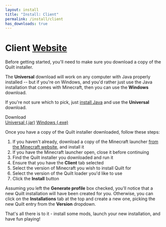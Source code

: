 ```yaml
---
layout: install 
title: "Install: Client"
permalink: /install/client
has_downloads: true
---
```


# Client <a href="https://www.minecraft.net/en-us/download" class="button is-link is-pulled-right"><span class="icon"><i class="fas fa-globe"></i></span><span>Website</span></a>

Before getting started, you'll need to make sure you download a copy of the Quilt installer. 

The **Universal** download will work on any computer with Java properly installed -- but if you're on Windows, and 
you'd rather just use the Java installation that comes with Minecraft, then you can use the **Windows** download.

If you're not sure which to pick, just [install Java](https://java.com/en/download/) and use the **Universal** download.

<div class="field is-horizontal">
    <div class="field-label is-normal mt-1">
        <span class="title is-6" id="launcher-version">Download</span>
    </div>
    <div class="field-body">
        <div class="field">
            <div class="control">
               <a id="universal-download" href="https://maven.quiltmc.org/repository/release/org/quiltmc/quilt-installer/latest/quilt-installer-latest.jar" class="button is-primary mt-1">Universal (.jar)</a>
               <a id="windows-download" href="https://maven.quiltmc.org/repository/release/org/quiltmc/quilt-installer-native-bootstrap/windows-x86_64/latest/windows-x86_64-latest.exe" class="button mt-1">Windows (.exe)</a>
            </div>
        </div>
    </div>
</div>

Once you have a copy of the Quilt installer downloaded, follow these steps:

1. If you haven't already, download a copy of the Minecraft launcher 
   [from the Minecraft website](https://www.minecraft.net/en-us/download), and install it
2. If you have the Minecraft launcher open, close it before continuing
3. Find the Quilt installer you downloaded and run it
4. Ensure that you have the **Client** tab selected
5. Select the version of Minecraft you wish to install Quilt for
6. Select the version of the Quilt loader you'd like to use
7. Click the **Install** button

Assuming you left the **Generate profile** box checked, you'll notice that a new Quilt installation will have been 
created for you. Otherwise, you can click on the **Installations** tab at the top and create a new one, picking the new 
Quilt entry from the **Version** dropdown.

That's all there is to it - install some mods, launch your new installation, and have fun playing!
